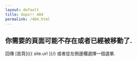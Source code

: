 ```yaml
---
layout: default
title: Oops!! 404
permalink: /404.html
---
```


## 你需要的頁面可能不存在或者已經被移動了.


回傳 [首頁]({{ site.url }}/) 或者從左側邊欄選擇一個選單.
